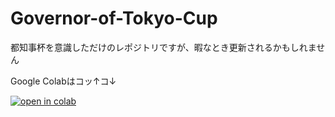 # Governor-of-Tokyo-Cup

都知事杯を意識しただけのレポジトリですが、暇なとき更新されるかもしれません

Google Colabはコッ↑コ↓

[![open in colab](https://colab.research.google.com/assets/colab-badge.svg)](https://github.com/HinataKikuchi/Governor-of-Tokyo-Cup/blob/main/main.ipynb)
